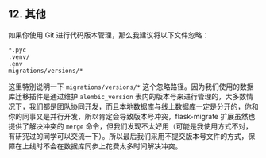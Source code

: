 ## 12. 其他

如果你使用 Git 进行代码版本管理，那么我建议将以下文件忽略：

```
*.pyc
.venv/
.env
migrations/versions/*
```

这里特别说明一下 `migrations/versions/*` 这个忽略路径。因为我们使用的数据库迁移插件是通过维护 `alembic_version` 表内的版本号来进行管理的，大多数情况下，我们都是团队协同开发，而且本地数据库与线上数据库一定是分开的，你和你的同事又是并行开发，所以肯定会导致版本号冲突，flask-migrate 扩展虽然也提供了解决冲突的 `merge` 命令，但我们发现不太好用（可能是我使用方式不对，有研究过的同学可以交流一下）。所以最后我们采用不提交版本号文件的方式，保障在上线时不会在数据库同步上花费太多时间解决冲突。